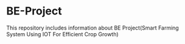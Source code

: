 # BE-Project
This repository includes  information about BE Project(Smart Farming System Using IOT For Efficient Crop Growth)
